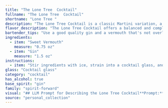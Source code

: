 ```yaml
---
title: "The Lone Tree  Cocktail"
fullname: "The Lone Tree  Cocktail"
shortname: "Lone Tree "
description: "The Lone Tree Cocktail is a classic Martini variation, a member of the esteemed gin-based cocktail family.  While its exact origin is shrouded in mystery, its simple elegance points to a likely birth in the late 19th or early 20th century, a time when gin cocktails were all the rage. "
flavor_description: "The Lone Tree Cocktail offers a balanced and complex taste profile. The sweet vermouth provides a rich, slightly bitter base with notes of dried fruits and herbs, while the gin adds a crisp, juniper-forward character. The interplay of these elements creates a harmonious blend of sweetness, bitterness, and herbal complexity. The cocktail finishes with a lingering dryness, leaving a pleasant warmth on the palate. "
bartender_tips: "Use a good quality gin and a vermouth that's not overly sweet.  Chill your glass beforehand and stir the drink with ice to ensure a perfectly chilled cocktail. Don't over-stir or the gin will become cloudy. Garnish with a lemon twist for a citrusy aroma and a final touch of elegance. "
ingredients:
  - item: "Sweet Vermouth"
    measure: "0.75 oz"
  - item: "Gin"
    measure: "1.5 oz"
instructions:
  - item: "Stir ingredients with ice, strain into a cocktail glass, and serve."
glass: "Cocktail glass"
category: "cocktail"
has_alcohol: true
base_spirit: "gin"
family: "spirit-forward"
visual: "## LLM Prompt for Describing the Lone Tree Cocktail**Prompt:**Imagine a single, elegant cocktail glass filled with a beautiful amber liquid. The color is a rich, deep hue, reminiscent of the warm glow of a setting sun. Tiny, shimmering bubbles rise slowly from the depths, creating a delicate, ethereal aura. The aroma is complex and intriguing, with hints of bittersweet vermouth and a subtle, earthy note of juniper from the gin. As you lift the glass to your lips, you notice a faint, almost imperceptible, oily film clinging to the rim, hinting at the smooth, velvety texture that awaits. **Describe the appearance of this cocktail in detail, focusing on its color, texture, and any visible elements like bubbles or a rim. Use evocative language and imagery to paint a picture in the reader's mind.** "
source: "personal_collection"
---
```



